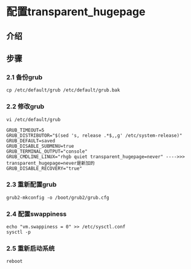 # 配置transparent_hugepage
## 介绍

## 步骤
### 2.1 备份grub
```
cp /etc/default/grub /etc/default/grub.bak
```

### 2.2 修改grub
```
vi /etc/default/grub
```

```
GRUB_TIMEOUT=5  
GRUB_DISTRIBUTOR="$(sed 's, release .*$,,g' /etc/system-release)"  
GRUB_DEFAULT=saved  
GRUB_DISABLE_SUBMENU=true  
GRUB_TERMINAL_OUTPUT="console"  
GRUB_CMDLINE_LINUX="rhgb quiet transparent_hugepage=never" ---->>> transparent_hugepage=never是新加的  
GRUB_DISABLE_RECOVERY="true" 
```

### 2.3 重新配置grub
```
grub2-mkconfig -o /boot/grub2/grub.cfg
```

### 2.4 配置swappiness

```
echo "vm.swappiness = 0" >> /etc/sysctl.conf
sysctl -p
```


### 2.5 重新启动系统
```
reboot
```